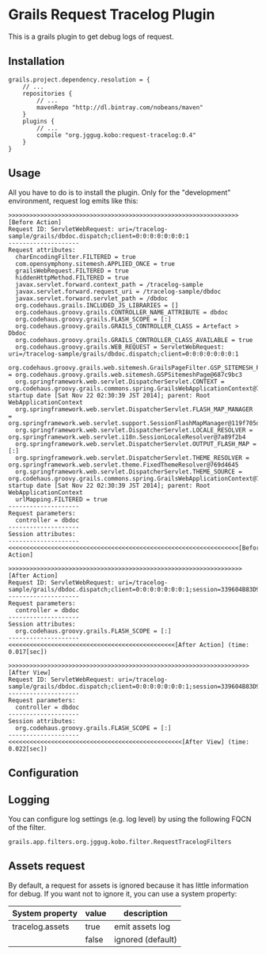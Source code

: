 Grails Request Tracelog Plugin
==============================

This is a grails plugin to get debug logs of request.


Installation
------------

```
grails.project.dependency.resolution = {
    // ...
    repositories {
        // ...
        mavenRepo "http://dl.bintray.com/nobeans/maven"
    }
    plugins {
        // ...
        compile "org.jggug.kobo:request-tracelog:0.4"
    }
}
```


Usage
-----

All you have to do is to install the plugin.
Only for the "development" environment, request log emits like this:

```
>>>>>>>>>>>>>>>>>>>>>>>>>>>>>>>>>>>>>>>>>>>>>>>>>>>>>>>>>>>>>>>>>[Before Action]
Request ID: ServletWebRequest: uri=/tracelog-sample/grails/dbdoc.dispatch;client=0:0:0:0:0:0:0:1
--------------------
Request attributes:
  charEncodingFilter.FILTERED = true
  com.opensymphony.sitemesh.APPLIED_ONCE = true
  grailsWebRequest.FILTERED = true
  hiddenHttpMethod.FILTERED = true
  javax.servlet.forward.context_path = /tracelog-sample
  javax.servlet.forward.request_uri = /tracelog-sample/dbdoc
  javax.servlet.forward.servlet_path = /dbdoc
  org.codehaus.grails.INCLUDED_JS_LIBRARIES = []
  org.codehaus.groovy.grails.CONTROLLER_NAME_ATTRIBUTE = dbdoc
  org.codehaus.groovy.grails.FLASH_SCOPE = [:]
  org.codehaus.groovy.grails.GRAILS_CONTROLLER_CLASS = Artefact > Dbdoc
  org.codehaus.groovy.grails.GRAILS_CONTROLLER_CLASS_AVAILABLE = true
  org.codehaus.groovy.grails.WEB_REQUEST = ServletWebRequest: uri=/tracelog-sample/grails/dbdoc.dispatch;client=0:0:0:0:0:0:0:1
  org.codehaus.groovy.grails.web.sitemesh.GrailsPageFilter.GSP_SITEMESH_PAGE = org.codehaus.groovy.grails.web.sitemesh.GSPSitemeshPage@687c9bc3
  org.springframework.web.servlet.DispatcherServlet.CONTEXT = org.codehaus.groovy.grails.commons.spring.GrailsWebApplicationContext@779ea5b0: startup date [Sat Nov 22 02:30:39 JST 2014]; parent: Root WebApplicationContext
  org.springframework.web.servlet.DispatcherServlet.FLASH_MAP_MANAGER = org.springframework.web.servlet.support.SessionFlashMapManager@119f705d
  org.springframework.web.servlet.DispatcherServlet.LOCALE_RESOLVER = org.springframework.web.servlet.i18n.SessionLocaleResolver@7a89f2b4
  org.springframework.web.servlet.DispatcherServlet.OUTPUT_FLASH_MAP = [:]
  org.springframework.web.servlet.DispatcherServlet.THEME_RESOLVER = org.springframework.web.servlet.theme.FixedThemeResolver@769d4645
  org.springframework.web.servlet.DispatcherServlet.THEME_SOURCE = org.codehaus.groovy.grails.commons.spring.GrailsWebApplicationContext@779ea5b0: startup date [Sat Nov 22 02:30:39 JST 2014]; parent: Root WebApplicationContext
  urlMapping.FILTERED = true
--------------------
Request parameters:
  controller = dbdoc
--------------------
Session attributes:
--------------------
<<<<<<<<<<<<<<<<<<<<<<<<<<<<<<<<<<<<<<<<<<<<<<<<<<<<<<<<<<<<<<<<<[Before Action]

>>>>>>>>>>>>>>>>>>>>>>>>>>>>>>>>>>>>>>>>>>>>>>>>>>>>>>>>>>>>>>>>>>[After Action]
Request ID: ServletWebRequest: uri=/tracelog-sample/grails/dbdoc.dispatch;client=0:0:0:0:0:0:0:1;session=339604B83D9CD66D1F44F08E8F8EFCE3
--------------------
Request parameters:
  controller = dbdoc
--------------------
Session attributes:
  org.codehaus.groovy.grails.FLASH_SCOPE = [:]
--------------------
<<<<<<<<<<<<<<<<<<<<<<<<<<<<<<<<<<<<<<<<<<<<<<<[After Action] (time: 0.017[sec])

>>>>>>>>>>>>>>>>>>>>>>>>>>>>>>>>>>>>>>>>>>>>>>>>>>>>>>>>>>>>>>>>>>>>[After View]
Request ID: ServletWebRequest: uri=/tracelog-sample/grails/dbdoc.dispatch;client=0:0:0:0:0:0:0:1;session=339604B83D9CD66D1F44F08E8F8EFCE3
--------------------
Request parameters:
  controller = dbdoc
--------------------
Session attributes:
  org.codehaus.groovy.grails.FLASH_SCOPE = [:]
--------------------
<<<<<<<<<<<<<<<<<<<<<<<<<<<<<<<<<<<<<<<<<<<<<<<<<[After View] (time: 0.022[sec])
```


Configuration
-------------

## Logging

You can configure log settings (e.g. log level) by using the following FQCN of the filter.

```
grails.app.filters.org.jggug.kobo.filter.RequestTracelogFilters
```


## Assets request

By default, a request for assets is ignored because it has little information for debug.
If you want not to ignore it, you can use a system property:

System property|value|description
---------------|-----|-----------------
tracelog.assets|true |emit assets log
               |false|ignored (default)
